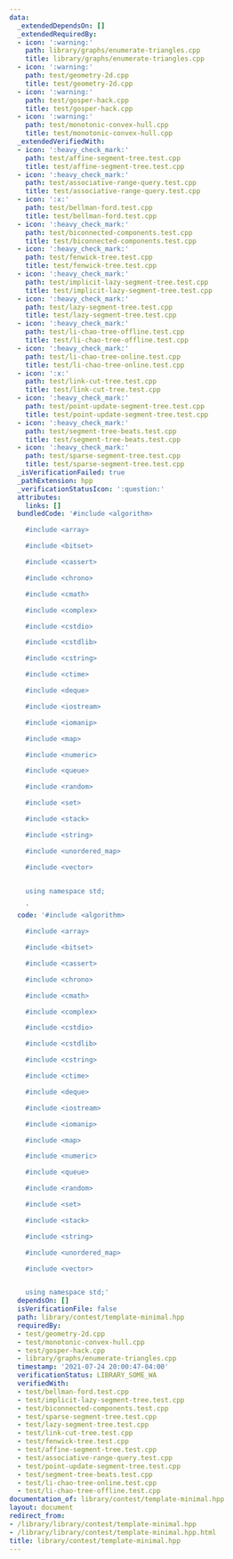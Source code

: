 ```yaml
---
data:
  _extendedDependsOn: []
  _extendedRequiredBy:
  - icon: ':warning:'
    path: library/graphs/enumerate-triangles.cpp
    title: library/graphs/enumerate-triangles.cpp
  - icon: ':warning:'
    path: test/geometry-2d.cpp
    title: test/geometry-2d.cpp
  - icon: ':warning:'
    path: test/gosper-hack.cpp
    title: test/gosper-hack.cpp
  - icon: ':warning:'
    path: test/monotonic-convex-hull.cpp
    title: test/monotonic-convex-hull.cpp
  _extendedVerifiedWith:
  - icon: ':heavy_check_mark:'
    path: test/affine-segment-tree.test.cpp
    title: test/affine-segment-tree.test.cpp
  - icon: ':heavy_check_mark:'
    path: test/associative-range-query.test.cpp
    title: test/associative-range-query.test.cpp
  - icon: ':x:'
    path: test/bellman-ford.test.cpp
    title: test/bellman-ford.test.cpp
  - icon: ':heavy_check_mark:'
    path: test/biconnected-components.test.cpp
    title: test/biconnected-components.test.cpp
  - icon: ':heavy_check_mark:'
    path: test/fenwick-tree.test.cpp
    title: test/fenwick-tree.test.cpp
  - icon: ':heavy_check_mark:'
    path: test/implicit-lazy-segment-tree.test.cpp
    title: test/implicit-lazy-segment-tree.test.cpp
  - icon: ':heavy_check_mark:'
    path: test/lazy-segment-tree.test.cpp
    title: test/lazy-segment-tree.test.cpp
  - icon: ':heavy_check_mark:'
    path: test/li-chao-tree-offline.test.cpp
    title: test/li-chao-tree-offline.test.cpp
  - icon: ':heavy_check_mark:'
    path: test/li-chao-tree-online.test.cpp
    title: test/li-chao-tree-online.test.cpp
  - icon: ':x:'
    path: test/link-cut-tree.test.cpp
    title: test/link-cut-tree.test.cpp
  - icon: ':heavy_check_mark:'
    path: test/point-update-segment-tree.test.cpp
    title: test/point-update-segment-tree.test.cpp
  - icon: ':heavy_check_mark:'
    path: test/segment-tree-beats.test.cpp
    title: test/segment-tree-beats.test.cpp
  - icon: ':heavy_check_mark:'
    path: test/sparse-segment-tree.test.cpp
    title: test/sparse-segment-tree.test.cpp
  _isVerificationFailed: true
  _pathExtension: hpp
  _verificationStatusIcon: ':question:'
  attributes:
    links: []
  bundledCode: '#include <algorithm>

    #include <array>

    #include <bitset>

    #include <cassert>

    #include <chrono>

    #include <cmath>

    #include <complex>

    #include <cstdio>

    #include <cstdlib>

    #include <cstring>

    #include <ctime>

    #include <deque>

    #include <iostream>

    #include <iomanip>

    #include <map>

    #include <numeric>

    #include <queue>

    #include <random>

    #include <set>

    #include <stack>

    #include <string>

    #include <unordered_map>

    #include <vector>


    using namespace std;

    '
  code: '#include <algorithm>

    #include <array>

    #include <bitset>

    #include <cassert>

    #include <chrono>

    #include <cmath>

    #include <complex>

    #include <cstdio>

    #include <cstdlib>

    #include <cstring>

    #include <ctime>

    #include <deque>

    #include <iostream>

    #include <iomanip>

    #include <map>

    #include <numeric>

    #include <queue>

    #include <random>

    #include <set>

    #include <stack>

    #include <string>

    #include <unordered_map>

    #include <vector>


    using namespace std;'
  dependsOn: []
  isVerificationFile: false
  path: library/contest/template-minimal.hpp
  requiredBy:
  - test/geometry-2d.cpp
  - test/monotonic-convex-hull.cpp
  - test/gosper-hack.cpp
  - library/graphs/enumerate-triangles.cpp
  timestamp: '2021-07-24 20:00:47-04:00'
  verificationStatus: LIBRARY_SOME_WA
  verifiedWith:
  - test/bellman-ford.test.cpp
  - test/implicit-lazy-segment-tree.test.cpp
  - test/biconnected-components.test.cpp
  - test/sparse-segment-tree.test.cpp
  - test/lazy-segment-tree.test.cpp
  - test/link-cut-tree.test.cpp
  - test/fenwick-tree.test.cpp
  - test/affine-segment-tree.test.cpp
  - test/associative-range-query.test.cpp
  - test/point-update-segment-tree.test.cpp
  - test/segment-tree-beats.test.cpp
  - test/li-chao-tree-online.test.cpp
  - test/li-chao-tree-offline.test.cpp
documentation_of: library/contest/template-minimal.hpp
layout: document
redirect_from:
- /library/library/contest/template-minimal.hpp
- /library/library/contest/template-minimal.hpp.html
title: library/contest/template-minimal.hpp
---
```

